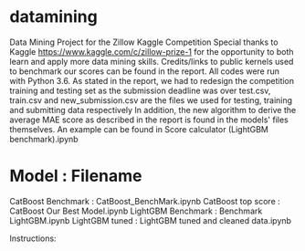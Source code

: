 # datamining
Data Mining Project for the Zillow Kaggle Competition
Special thanks to Kaggle https://www.kaggle.com/c/zillow-prize-1 for the opportunity to both learn and apply more data mining skills.
Credits/links to public kernels used to benchmark our scores can be found in the report.
All codes were run with Python 3.6. 
As stated in the report, we had to redesign the competition training and testing set as the submission deadline was over
test.csv, train.csv and new_submission.csv are the files we used for testing, training and submitting data respectively
In addition, the new algorithm to derive the average MAE score as described in the report is found in the models' files themselves.
An example can be found in Score calculator (LightGBM benchmark).ipynb


# Model : Filename
CatBoost Benchmark : CatBoost_BenchMark.ipynb
CatBoost top score : CatBoost Our Best Model.ipynb
LightGBM Benchmark : Benchmark LightGBM.ipynb
LightGBM tuned     : LightGBM tuned and cleaned data.ipynb



Instructions:
